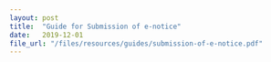 ```yaml
---
layout: post
title:  "Guide for Submission of e-notice"
date:   2019-12-01
file_url: "/files/resources/guides/submission-of-e-notice.pdf"
---
```

